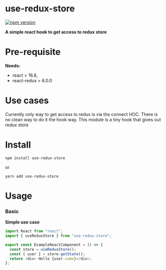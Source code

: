 # use-redux-store

[![npm version](https://badge.fury.io/js/react-webcomponentify.svg)](https://badge.fury.io/js/use-redux-store)

**A simple react hook to get access to redux store**

# Pre-requisite

**Needs:**

- react > 16.8,
- react-redux > 6.0.0

# Use cases

Currently only way to get access to redux is via the connect HOC. There is no clean way to do it the hook way.
This module is a tiny hook that gives out redux store

# Install

```
npm install use-redux-store
```

or

```
yarn add use-redux-store
```

# Usage

### Basic

**Simple use case**

```js
import React from "react";
import { useReduxStore } from "use-redux-store";

export const ExampleReactComponent = () => {
  const store = useReduxStore();
  const { user } = store.getState();
  return <div> Hello {user.name}</div>;
};
```
